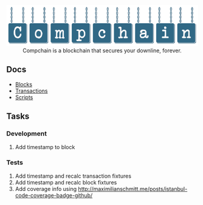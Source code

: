 <div align="center">
<img src="/docs/compchain.png" alt="Compchain" />
Compchain is a blockchain that secures your downline, forever.
</div>

## Docs
* [Blocks](/docs/Block.md)
* [Transactions](/docs/Transaction.md)
* [Scripts](/docs/Script.md)

## Tasks
### Development
1. Add timestamp to block
### Tests
1. Add timestamp and recalc transaction fixtures
2. Add timestamp and recalc block fixtures
3. Add coverage info using http://maximilianschmitt.me/posts/istanbul-code-coverage-badge-github/